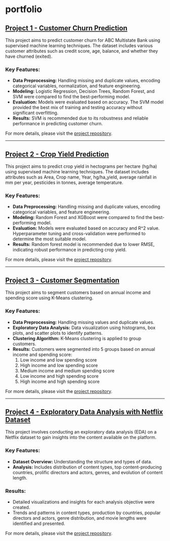 # portfolio

## [Project 1 - Customer Churn Prediction](https://github.com/pabodaR/customer-churn-prediction/tree/main)

This project aims to predict customer churn for ABC Multistate Bank using supervised machine learning techniques. The dataset includes various customer attributes such as credit score, age, balance, and whether they have churned (exited).

### Key Features:
- **Data Preprocessing:** Handling missing and duplicate values, encoding categorical variables, normalization, and feature engineering.
- **Modeling:** Logistic Regression, Decision Trees, Random Forest, and SVM were compared to find the best-performing model.
- **Evaluation:** Models were evaluated based on accuracy. The SVM model provided the best mix of training and testing accuracy without significant overfitting.
- **Results:** SVM is recommended due to its robustness and reliable performance in predicting customer churn.

For more details, please visit the [project repository](https://github.com/pabodaR/customer-churn-prediction/tree/main).

---

## [Project 2 - Crop Yield Prediction](https://github.com/pabodaR/crop-yield-prediction)

This project aims to predict crop yield in hectograms per hectare (hg/ha) using supervised machine learning techniques. The dataset includes attributes such as Area, Crop name, Year, hg/ha_yield, average rainfall in mm per year, pesticides in tonnes, average temperature.

### Key Features:
- **Data Preprocessing:** Handling missing and duplicate values, encoding categorical variables, and feature engineering.
- **Modeling:** Random Forest and XGBoost were compared to find the best-performing model.
- **Evaluation:** Models were evaluated based on accuracy and R^2 value. Hyperparameter tuning and cross-validation were performed to determine the most suitable model.
- **Results:** Random forest model is recommended due to lower RMSE, indicating robust performance in predicting crop yield.

For more details, please visit the [project repository](https://github.com/pabodaR/crop-yield-prediction).

---

## [Project 3 - Customer Segmentation](https://github.com/pabodaR/customer-segmentation/tree/main)

This project aims to segment customers based on annual income and spending score using K-Means clustering.

### Key Features:
- **Data Preprocessing:** Handling missing values and duplicate values.
- **Exploratory Data Analysis:** Data visualization using histograms, box plots, and scatter plots to identify patterns.
- **Clustering Algorithm:** K-Means clustering is applied to group customers.
- **Results:** Customers were segmented into 5 groups based on annual income and spending score:
  1. Low income and low spending score
  2. High income and low spending score
  3. Medium income and medium spending score
  4. Low income and high spending score
  5. High income and high spending score

For more details, please visit the [project repository](https://github.com/pabodaR/customer-segmentation/tree/main).

---

## [Project 4 - Exploratory Data Analysis with Netflix Dataset](https://github.com/pabodaR/exploratory-data-analysis-netflix)

This project involves conducting an exploratory data analysis (EDA) on a Netflix dataset to gain insights into the content available on the platform.

### Key Features:
- **Dataset Overview:** Understanding the structure and types of data.
- **Analysis:** Includes distribution of content types, top content-producing countries, prolific directors and actors, genres, and evolution of content length.

### Results:
- Detailed visualizations and insights for each analysis objective were created.
- Trends and patterns in content types, production by countries, popular directors and actors, genre distribution, and movie lengths were identified and presented.

For more details, please visit the [project repository](https://github.com/pabodaR/exploratory-data-analysis-netflix).
